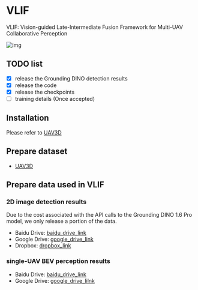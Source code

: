 # VLIF
VLIF: Vision-guided Late-Intermediate Fusion Framework for Multi-UAV Collaborative Perception

![img](https://github.com/uestchjw/VLIF/blob/main/images/Overview_03.png)

## TODO list
- [x] release the Grounding DINO detection results
- [x] release the code
- [x] release the checkpoints
- [ ] training details (Once accepted)

## Installation
Please refer to [UAV3D](https://github.com/huiyegit/UAV3D)
## Prepare dataset
* [UAV3D](https://drive.google.com/drive/folders/1dr0TSTDSmWV1FUn_kuXcrG_pMVoPpKuj)
## Prepare data used in VLIF
### 2D image detection results
Due to the cost associated with the API calls to the Grounding DINO 1.6 Pro model, we only release a portion of the data.
* Baidu Drive: [baidu_drive_link](https://pan.baidu.com/s/1eKO2IMsIvW2UKjwtDD2jeA?pwd=axh5)
* Google Drive: [google_drive_link](https://drive.google.com/file/d/1Xt1GbdyLsCDB49h_MOMUR8bgLzV3gVoH/view?usp=drive_link)
* Dropbox: [dropbox_link](https://www.dropbox.com/scl/fi/dj5lhm50ugohmpuyj8oyl/h95_grounding_dino_boxes_2d.zip?rlkey=jvmib002knfcdev7yaoftrz22&st=89lbjr9a&dl=0)
### single-UAV BEV perception results
* Baidu Drive: [baidu_drive_link](https://pan.baidu.com/s/1DiQkG1KubPPucsvn-LaTGg?pwd=y2x4)
* Google Drive: [google_drive_lilnk](https://drive.google.com/file/d/1DsRz8DO0dWDLiayUw9cpS42rPI8FRkmh/view?usp=sharing)
